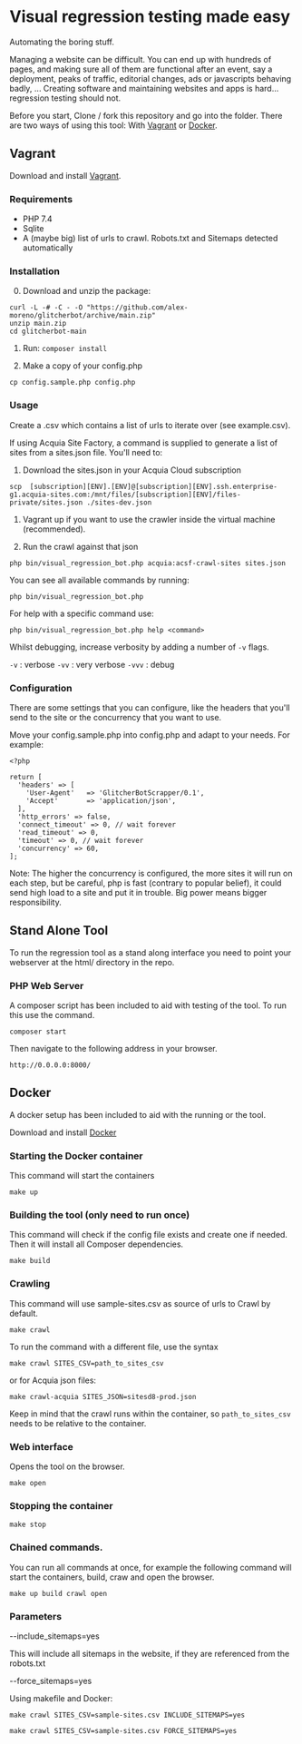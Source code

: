 
# Visual regression testing made easy

Automating the boring stuff. 

Managing a website can be difficult. You can end up with hundreds of pages, and making sure all of them are functional after an event, say a deployment, peaks of traffic, editorial changes, ads or javascripts behaving badly, ... Creating software and maintaining websites and apps is hard... regression testing should not.

Before you start, Clone / fork this repository and go into the folder.
There are two ways of using this tool: With [Vagrant](#Vagrant) or [Docker](#Docker).


## Vagrant
Download and install [Vagrant](https://www.vagrantup.com/downloads).

### Requirements
- PHP 7.4
- Sqlite
- A (maybe big) list of urls to crawl. Robots.txt and Sitemaps detected automatically

### Installation

0. Download and unzip the package:
```
curl -L -# -C - -O "https://github.com/alex-moreno/glitcherbot/archive/main.zip"
unzip main.zip
cd glitcherbot-main
```

1. Run:
```composer install```

1. Make a copy of your config.php

```cp config.sample.php config.php```

### Usage

Create a .csv which contains a list of urls to iterate over (see example.csv).

If using Acquia Site Factory, a command is supplied to generate a list of sites from a sites.json file. You'll need to:

1. Download the sites.json in your Acquia Cloud subscription

```scp  [subscription][ENV].[ENV]@[subscription][ENV].ssh.enterprise-g1.acquia-sites.com:/mnt/files/[subscription][ENV]/files-private/sites.json ./sites-dev.json```

1. Vagrant up if you want to use the crawler inside the virtual machine (recommended).


1. Run the crawl against that json

```php bin/visual_regression_bot.php acquia:acsf-crawl-sites sites.json```


You can see all available commands by running:

```php bin/visual_regression_bot.php```

For help with a specific command use:

```php bin/visual_regression_bot.php help <command>```

Whilst debugging, increase verbosity by adding a number of `-v` flags.

`-v` : verbose
`-vv` : very verbose
`-vvv` : debug

### Configuration

There are some settings that you can configure, like the headers that you'll send to the site or the concurrency that you want to use.

Move your config.sample.php into config.php and adapt to your needs. For example:

```
<?php

return [
  'headers' => [
    'User-Agent'   => 'GlitcherBotScrapper/0.1',
    'Accept'       => 'application/json',
  ],
  'http_errors' => false,
  'connect_timeout' => 0, // wait forever
  'read_timeout' => 0,
  'timeout' => 0, // wait forever
  'concurrency' => 60,
];

```

Note: The higher the concurrency is configured, the more sites it will run on each step, but be careful, php is fast (contrary to popular belief), it could send high load to a site and put it in trouble. Big power means bigger responsibility.

## Stand Alone Tool

To run the regression tool as a stand along interface you need to point your webserver at the html/ directory in the repo.

### PHP Web Server

A composer script has been included to aid with testing of the tool. To run this use the command.

```composer start```

Then navigate to the following address in your browser.

```http://0.0.0.0:8000/```

## Docker

A docker setup has been included to aid with the running or the tool.

Download and install [Docker](https://www.docker.com/)

### Starting the Docker container
This command will start the containers

`make up`

### Building the tool (only need to run once)
This command will check if the config file exists and create one if needed. Then it will install all Composer 
dependencies.

`make build`

### Crawling
This command will use sample-sites.csv as source of urls to Crawl by default.

`make crawl`

To run the command with a different file, use the syntax

`make crawl SITES_CSV=path_to_sites_csv`

or for Acquia json files:

`make crawl-acquia SITES_JSON=sitesd8-prod.json`

Keep in mind that the crawl runs within the container, so `path_to_sites_csv` needs to be relative to the container.

### Web interface
Opens the tool on the browser.

`make open`

### Stopping the container

`make stop`

### Chained commands.
You can run all commands at once, for example the following command will start the containers, build, craw and open the browser.

`make up build crawl open`


### Parameters

--include_sitemaps=yes

This will include all sitemaps in the website, if they are referenced from the robots.txt

--force_sitemaps=yes

Using makefile and Docker:

`make crawl SITES_CSV=sample-sites.csv INCLUDE_SITEMAPS=yes`

`make crawl SITES_CSV=sample-sites.csv FORCE_SITEMAPS=yes`
